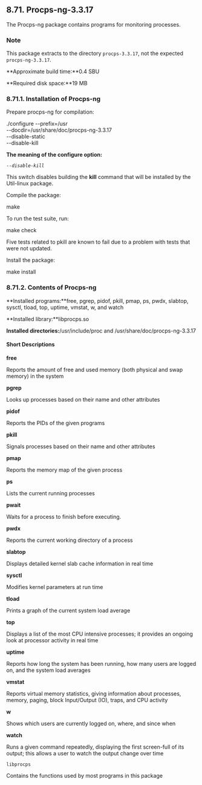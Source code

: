 ## 8.71. Procps-ng-3.3.17

The Procps-ng package contains programs for monitoring processes.

### Note

This package extracts to the directory `procps-3.3.17`, not the expected `procps-ng-3.3.17`.

**Approximate build time:**0.4 SBU

**Required disk space:**19 MB

### 8.71.1. Installation of Procps-ng

Prepare procps-ng for compilation:

./configure --prefix=/usr                            \
            --docdir=/usr/share/doc/procps-ng-3.3.17 \
            --disable-static                         \
            --disable-kill

**The meaning of the configure option:**

_`--disable-kill`_

This switch disables building the **kill** command that will be installed by the Util-linux package.

Compile the package:

make

To run the test suite, run:

make check

Five tests related to pkill are known to fail due to a problem with tests that were not updated.

Install the package:

make install

### 8.71.2. Contents of Procps-ng

**Installed programs:**free, pgrep, pidof, pkill, pmap, ps, pwdx, slabtop, sysctl, tload, top, uptime, vmstat, w, and watch

**Installed library:**libprocps.so

**Installed directories:**/usr/include/proc and /usr/share/doc/procps-ng-3.3.17

#### Short Descriptions

**free**

Reports the amount of free and used memory (both physical and swap memory) in the system

**pgrep**

Looks up processes based on their name and other attributes

**pidof**

Reports the PIDs of the given programs

**pkill**

Signals processes based on their name and other attributes

**pmap**

Reports the memory map of the given process

**ps**

Lists the current running processes

**pwait**

Waits for a process to finish before executing.

**pwdx**

Reports the current working directory of a process

**slabtop**

Displays detailed kernel slab cache information in real time

**sysctl**

Modifies kernel parameters at run time

**tload**

Prints a graph of the current system load average

**top**

Displays a list of the most CPU intensive processes; it provides an ongoing look at processor activity in real time

**uptime**

Reports how long the system has been running, how many users are logged on, and the system load averages

**vmstat**

Reports virtual memory statistics, giving information about processes, memory, paging, block Input/Output (IO), traps, and CPU activity

**w**

Shows which users are currently logged on, where, and since when

**watch**

Runs a given command repeatedly, displaying the first screen-full of its output; this allows a user to watch the output change over time

`libprocps`

Contains the functions used by most programs in this package